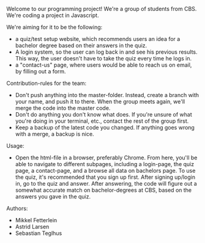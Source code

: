 Welcome to our programming project!
We're a group of students from CBS. We're coding a project in Javascript.

We're aiming for it to be the following:
- a quiz/test setup website, which recommends users an idea for a bachelor degree based on their answers in the quiz.
- A login system, so the user can log back in and see his previous results. This way, the user doesn't have to take the quiz every time he logs in.
- a "contact-us" page, where users would be able to reach us on email, by filling out a form.


Contribution-rules for the team:
- Don't push anything into the master-folder. 
Instead, create a branch with your name, and push it to there. When the group meets again, we'll merge the code into the master code.
- Don't do anything you don't know what does. If you're unsure of what you're doing in your terminal, etc., contact the rest of the group first.
- Keep a backup of the latest code you changed. If anything goes wrong with a merge, a backup is nice.



Usage:
- Open the html-file in a browser, preferably Chrome. From here, you'll be able to navigate to different subpages, including a login-page,
the quiz page, a contact-page, and a browse all data on bachelors page. To use the quiz, it's recommended that you sign up first. 
After signing up/login in, go to the quiz and answer. After answering, the code will figure out a somewhat accurate match on bachelor-degrees
at CBS, based on the answers you gave in the quiz. 

Authors:
- Mikkel Fetterlein
- Astrid Larsen
- Sebastian Teglhus

